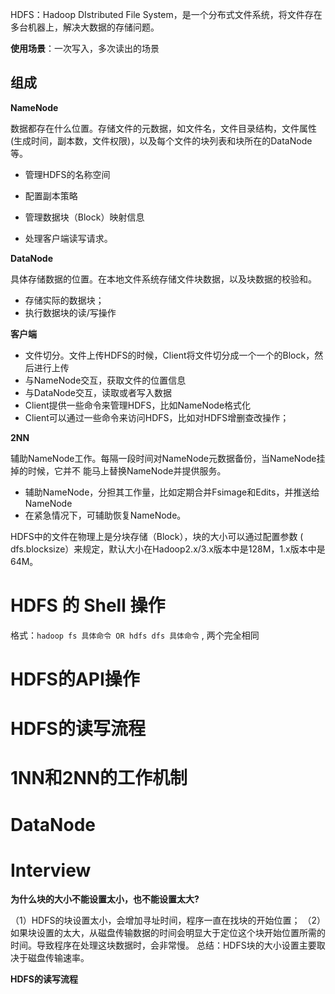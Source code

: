 HDFS：Hadoop DIstributed File System，是一个分布式文件系统，将文件存在多台机器上，解决大数据的存储问题。



**使用场景**：一次写入，多次读出的场景





## **组成**



**NameNode**

数据都存在什么位置。存储文件的元数据，如文件名，文件目录结构，文件属性(生成时间，副本数，文件权限)，以及每个文件的块列表和块所在的DataNode等。

* 管理HDFS的名称空间

* 配置副本策略
* 管理数据块（Block）映射信息
* 处理客户端读写请求。  



**DataNode**

具体存储数据的位置。在本地文件系统存储文件块数据，以及块数据的校验和。

* 存储实际的数据块；
* 执行数据块的读/写操作 



**客户端**

* 文件切分。文件上传HDFS的时候，Client将文件切分成一个一个的Block，然后进行上传
* 与NameNode交互，获取文件的位置信息
* 与DataNode交互，读取或者写入数据
* Client提供一些命令来管理HDFS，比如NameNode格式化
* Client可以通过一些命令来访问HDFS，比如对HDFS增删查改操作； 



**2NN**

辅助NameNode工作。每隔一段时间对NameNode元数据备份，当NameNode挂掉的时候，它并不
能马上替换NameNode并提供服务。

* 辅助NameNode，分担其工作量，比如定期合并Fsimage和Edits，并推送给NameNode
* 在紧急情况下，可辅助恢复NameNode。  



HDFS中的文件在物理上是分块存储（Block），块的大小可以通过配置参数 ( dfs.blocksize）来规定，默认大小在Hadoop2.x/3.x版本中是128M，1.x版本中是64M。 





# HDFS 的 Shell 操作 



格式：` hadoop fs 具体命令 OR hdfs dfs 具体命令 ` , 两个完全相同



# HDFS的API操作



# **HDFS的读写流程**



# 1NN和2NN的工作机制



# DataNode





# Interview



**为什么块的大小不能设置太小，也不能设置太大?**

（1）HDFS的块设置太小，会增加寻址时间，程序一直在找块的开始位置；
（2）如果块设置的太大，从磁盘传输数据的时间会明显大于定位这个块开始位置所需的时间。导致程序在处理这块数据时，会非常慢。
总结：HDFS块的大小设置主要取决于磁盘传输速率。



**HDFS的读写流程**
